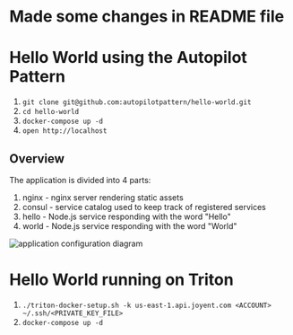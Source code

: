 # Made some changes in README file
# Hello World using the Autopilot Pattern

1. `git clone git@github.com:autopilotpattern/hello-world.git`
2. `cd hello-world`
3. `docker-compose up -d`
4. `open http://localhost`

## Overview

The application is divided into 4 parts:

1. nginx - nginx server rendering static assets
2. consul - service catalog used to keep track of registered services
3. hello - Node.js service responding with the word "Hello"
4. world - Node.js service responding with the word "World"


![application configuration diagram](application-diagram.jpg)


# Hello World running on Triton

1. `./triton-docker-setup.sh -k us-east-1.api.joyent.com <ACCOUNT> ~/.ssh/<PRIVATE_KEY_FILE>`
2. `docker-compose up -d`
